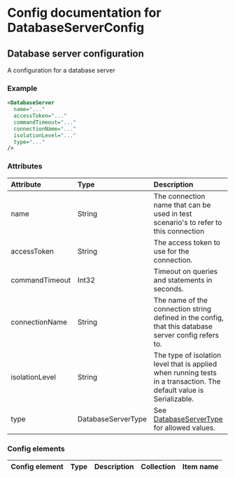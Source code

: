 # Config documentation for DatabaseServerConfig

## Database server configuration
A configuration for a database server

### Example
```xml
<DatabaseServer 
  name="..." 
  accessToken="..." 
  commandTimeout="..." 
  connectionName="..." 
  isolationLevel="..." 
  type="..."
/>
```

### Attributes
| Attribute            | Type                 | Description                               |
|:---                  |:---                  |:---                                       |
| name | String | The connection name that can be used in test scenario's to refer to this connection               |
| accessToken | String | The access token to use for the connection.               |
| commandTimeout | Int32 | Timeout on queries and statements in seconds.               |
| connectionName | String | The name of the connection string defined in the config, that this database server config refers to.               |
| isolationLevel | String | The type of isolation level that is applied when running tests in a transaction. The default value is Serializable.               |
| type      | DatabaseServerType      |  See [DatabaseServerType](../DatabaseServerType) for allowed values. |

### Config elements
| Config element        | Type                                                     | Description                  | Collection | Item name                 |
|:---                   |:---                                                      |:---                          |:---        |:---                       |
